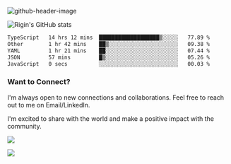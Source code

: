
![github-header-image](https://github.com/riginoommen/riginoommen/assets/3840244/889cae65-df55-4cda-86cc-bf21bf1f2e96)

![Rigin's GitHub stats](https://github-readme-stats.vercel.app/api?username=riginoommen\&show_icons=true\&show=reviews,discussions_started,discussions_answered,prs_merged,prs_merged_percentage)


<!--START_SECTION:waka-->

```txt
TypeScript   14 hrs 12 mins  ███████████████████▒░░░░░   77.89 %
Other        1 hr 42 mins    ██▒░░░░░░░░░░░░░░░░░░░░░░   09.38 %
YAML         1 hr 21 mins    ██░░░░░░░░░░░░░░░░░░░░░░░   07.44 %
JSON         57 mins         █▒░░░░░░░░░░░░░░░░░░░░░░░   05.26 %
JavaScript   0 secs          ░░░░░░░░░░░░░░░░░░░░░░░░░   00.03 %
```

<!--END_SECTION:waka-->

### Want to Connect?

I'm always open to new connections and collaborations. Feel free to reach out to me on Email/LinkedIn.

I'm excited to share with the world and make a positive impact with the community.

![](https://komarev.com/ghpvc/?username=riginoommen)

![](https://hit.yhype.me/github/profile?user_id=3840244)

